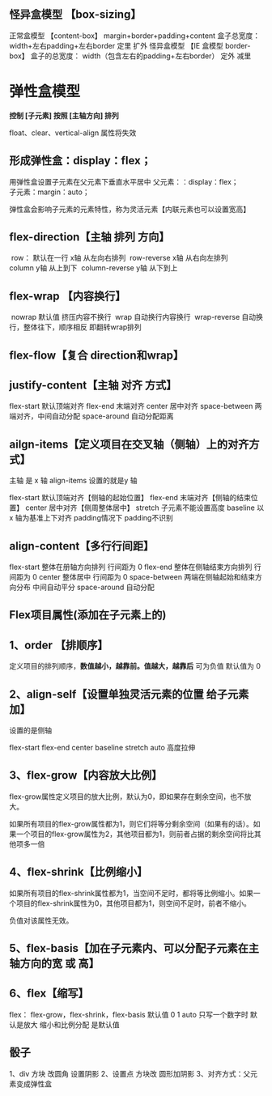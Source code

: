 ## 怪异盒模型  【box-sizing】



正常盒模型 【content-box】  margin+border+padding+content
			盒子总宽度：width+左右padding+左右border   定里 扩外
怪异盒模型   【IE  盒模型   border-box】 
			盒子的总宽度：  width（包含左右的padding+左右border） 定外  减里      

# 弹性盒模型

**控制  [子元素]    按照    [主轴方向]   排列**

float、clear、vertical-align   属性将失效

## 形成弹性盒：display：flex；

用弹性盒设置子元素在父元素下垂直水平居中
		父元素：：display：flex；    
		子元素：margin：auto；

弹性盒会影响子元素的元素特性，称为灵活元素【内联元素也可以设置宽高】

## flex-direction【主轴  排列  方向】

​		row：                        默认在一行   x轴  从左向右排列
​		row-reverse                                     x轴  从右向左排列		
​		column                                             y轴     从上到下
​		column-reverse                              y轴    从下到上

## flex-wrap  【内容换行】

​		nowrap               默认值  挤压内容不换行
​		wrap                    自动换行内容换行
​		wrap-reverse     自动换行，整体往下，顺序相反     即翻转wrap排列

## flex-flow【复合  direction和wrap】

## justify-content【主轴  对齐  方式】

flex-start              默认顶端对齐
flex-end                末端对齐
center                    居中对齐
space-between     两端对齐，中间自动分配
space-around       自动分配距离

## ailgn-items【定义项目在交叉轴（侧轴）上的对齐方式】

主轴 是  x  轴    align-items 设置的就是y  轴

flex-start              默认顶端对齐【侧轴的起始位置】
flex-end                末端对齐【侧轴的结束位置】
center                    居中对齐【侧周整体居中】
stretch                   子元素不能设置高度
baseline                以x 轴为基准上下对齐  padding情况下  padding不识别  

## align-content【多行行间距】

flex-start                整体在册轴方向排列  行间距为  0
flex-end                整体在侧轴结束方向排列   行间距为  0
center                  整体居中   行间距为  0
space-between   两端在侧轴起始和结束方向分布    中间自动平分
space-around       自动分配

## Flex项目属性(添加在子元素上的)

## 1、order  【排顺序】

定义项目的排列顺序，**数值越小，越靠前。值越大，越靠后**       可为负值   默认值为 0

## 2、align-self【设置单独灵活元素的位置   给子元素加】

设置的是侧轴

flex-start
flex-end
center
baseline
stretch
auto           高度拉伸

## 3、flex-grow【内容放大比例】

flex-grow属性定义项目的放大比例，默认为0，即如果存在剩余空间，也不放大。

如果所有项目的flex-grow属性都为1，则它们将等分剩余空间（如果有的话）。如果一个项目的flex-grow属性为2，其他项目都为1，则前者占据的剩余空间将比其他项多一倍

## 4、flex-shrink【比例缩小】

如果所有项目的flex-shrink属性都为1，当空间不足时，都将等比例缩小。如果一个项目的flex-shrink属性为0，其他项目都为1，则空间不足时，前者不缩小。

负值对该属性无效。

## 5、flex-basis【加在子元素内、可以分配子元素在主轴方向的宽 或 高】

## 6、flex【缩写】

flex： flex-grow，flex-shrink，flex-basis       默认值  0  1  auto
  只写一个数字时   默认是放大        缩小和比例分配  是默认值

## 骰子

1、div   方块     改圆角    设置阴影
2、设置点      方块改 圆形加阴影
3、对齐方式：父元素变成弹性盒